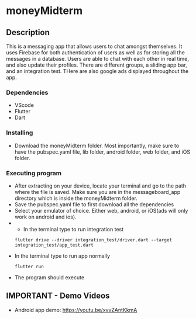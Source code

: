 # moneyMidterm

## Description

This is a messaging app that allows users to chat amongst themselves. It uses Firebase for both authentication of users as well as for storing all the messages in a database. Users are able to chat with each other in real time, and also update their profiles. There are different groups, a sliding app bar, and an integration test. THere are also google ads displayed throughout the app.

### Dependencies

* VScode
* Flutter
* Dart

### Installing

* Download the moneyMidterm folder. Most importantly, make sure to have the pubspec.yaml file, lib folder, android folder, web folder, and iOS folder.

### Executing program

* After extracting on your device, locate your terminal and go to the path where the file is saved. Make sure you are in the messageboard_app directory which is inside the moneyMidterm folder.
* Save the pubspec.yaml file to first download all the dependencies
* Select your emulator of choice. Either web, android, or iOS(ads will only work on android and ios).
* * In the terminal type to run integration test
   ```
   flutter drive --driver integration_test/driver.dart --target integration_test/app_test.dart
   ```
* In the terminal type to run app normally
   ```
   flutter run
   ```
* The program should execute

## IMPORTANT - Demo Videos 
* Android app demo: https://youtu.be/xvvZAntKkmA



